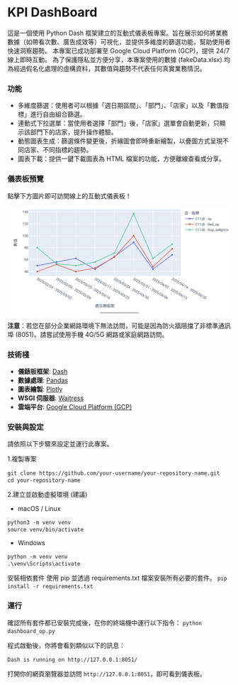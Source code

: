 # KPI DashBoard

這是一個使用 Python Dash 框架建立的互動式儀表板專案。旨在展示如何將業務數據（如帶看次數、廣告成效等）可視化，並提供多維度的篩選功能，幫助使用者快速洞察趨勢。
本專案已成功部署至 Google Cloud Platform (GCP)，提供 24/7 線上即時互動。
為了保護隱私並方便分享，本專案使用的數據 (fakeData.xlsx) 均為經過假名化處理的虛構資料，其數值與趨勢不代表任何真實業務情況。

### 功能

- 多維度篩選：使用者可以根據「週日期區間」、「部門」、「店家」以及「數值指標」進行自由組合篩選。
- 連動式下拉選單：當使用者選擇「部門」後，「店家」選單會自動更新，只顯示該部門下的店家，提升操作體驗。
- 動態圖表生成：篩選條件變更後，折線圖會即時重新繪製，以疊圖方式呈現不同店家、不同指標的趨勢。
- 圖表下載：提供一鍵下載圖表為 HTML 檔案的功能，方便離線查看或分享。

### 儀表板預覽

點擊下方圖片即可訪問線上的互動式儀表板！

**[<img src="picDemo.jpg" alt="儀表板預覽" width="800"/>](http://35.208.189.160:8051)**

**注意**：若您在部分企業網路環境下無法訪問，可能是因為防火牆阻擋了非標準通訊埠 (8051)。請嘗試使用手機 4G/5G 網路或家庭網路訪問。

### 技術棧

*   **儀錶板框架**: [Dash](https://dash.plotly.com/)
*   **數據處理**: [Pandas](https://pandas.pydata.org/)
*   **圖表繪製**: [Plotly](https://plotly.com/python/)
*   **WSGI 伺服器**: [Waitress](https://docs.pylonsproject.org/projects/waitress/en/stable/)
*   **雲端平台**: [Google Cloud Platform (GCP)](https://cloud.google.com/)


### 安裝與設定
請依照以下步驟來設定並運行此專案。

1.複製專案

```
git clone https://github.com/your-username/your-repository-name.git
cd your-repository-name
```

2.建立並啟動虛擬環境 (建議)
- macOS / Linux
```
python3 -m venv venv
source venv/bin/activate
```

- Windows
```
python -m venv venv
.\venv\Scripts\activate
```

安裝相依套件
使用 pip 並透過 requirements.txt 檔案安裝所有必要的套件。
`pip install -r requirements.txt`

### 運行
確認所有套件都已安裝完成後，在你的終端機中運行以下指令：
`python dashboard_op.py`

程式啟動後，你將會看到類似以下的訊息：
```
Dash is running on http://127.0.0.1:8051/
```

打開你的網頁瀏覽器並訪問 `http://127.0.0.1:8051`，即可看到儀表板。
